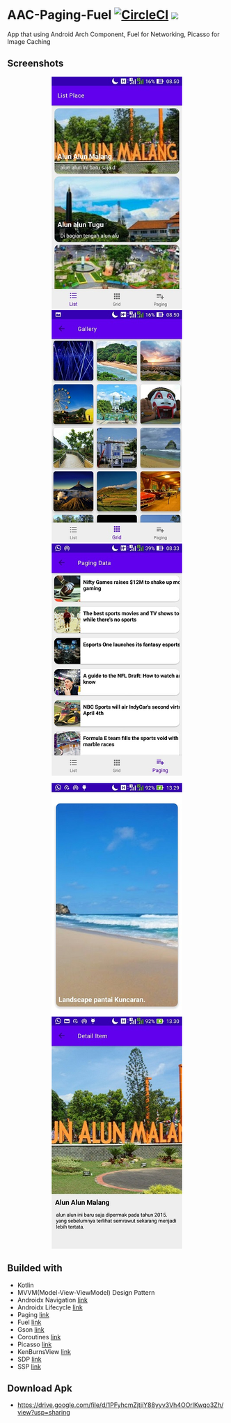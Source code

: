 # AAC-Paging-Fuel [![CircleCI](https://circleci.com/gh/4mirfor3v3r/AAC-Paging-Fuel/tree/master.svg?style=svg)](https://circleci.com/gh/4mirfor3v3r/AAC-Paging-Fuel/tree/master) ![](https://img.shields.io/badge/tag-1.0.0-brightgreen.svg?style=flat)
App that using Android Arch Component, Fuel for Networking, Picasso for Image Caching 

## Screenshots

<p align="center">
  <img src="https://raw.githubusercontent.com/4mirfor3v3r/AAC-Paging-Fuel/master/screenshoots/1.jpg" />
  <img src="https://raw.githubusercontent.com/4mirfor3v3r/AAC-Paging-Fuel/master/screenshoots/2.jpg" /> 
  <img src="https://raw.githubusercontent.com/4mirfor3v3r/AAC-Paging-Fuel/master/screenshoots/3.jpg" />
</p>
<p align="center">
  <img src="https://raw.githubusercontent.com/4mirfor3v3r/AAC-Paging-Fuel/master/screenshoots/5.jpg" />
  <img src="https://raw.githubusercontent.com/4mirfor3v3r/AAC-Paging-Fuel/master/screenshoots/4.jpg" /> 
</p>

## Builded with
 - Kotlin
 - MVVM(Model-View-ViewModel) Design Pattern
 - Androidx Navigation [link](https://developer.android.com/jetpack/androidx/releases/navigation "link")
 - Androidx Lifecycle [link](https://developer.android.com/jetpack/androidx/releases/lifecycle "link")
 - Paging [link](https://developer.android.com/jetpack/androidx/releases/paging "link")
 - Fuel [link](https://github.com/kittinunf/fuel "link")
 - Gson [link](https://github.com/google/gson "link")
 - Coroutines [link](https://github.com/Kotlin/kotlinx.coroutines "link")
 - Picasso [link](https://github.com/square/picasso "link")
 - KenBurnsView [link](https://github.com/flavioarfaria/KenBurnsView "link")
 - SDP [link](https://github.com/intuit/sdp "link")
 - SSP [link](https://github.com/intuit/ssp "link")

## Download Apk
 - https://drive.google.com/file/d/1PFyhcmZjtjiY88yyv3Vh4OOrlKwqo3Zh/view?usp=sharing
